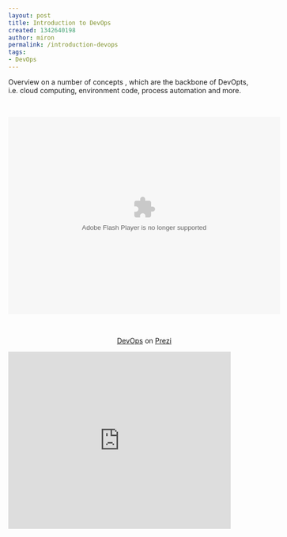 ```yaml
---
layout: post
title: Introduction to DevOps
created: 1342640198
author: miron
permalink: /introduction-devops
tags:
- DevOps
---
```

<p>Overview on a number of concepts , which are the backbone of DevOpts, i.e. cloud computing, environment code, process automation and more.</p>
<p>&nbsp;</p>
<div class="prezi-player">
<p><style type="text/css" media="screen">.prezi-player { width: 550px; } .prezi-player-links { text-align: center; }</style><object id="prezi_tdiqajdjrn7t" name="prezi_tdiqajdjrn7t" classid="clsid:D27CDB6E-AE6D-11cf-96B8-444553540000" width="550" height="400">
<param name="movie" value="http://prezi.com/bin/preziloader.swf" />
<param name="allowfullscreen" value="true" />
<param name="allowFullScreenInteractive" value="true" />
<param name="allowscriptaccess" value="always" />
<param name="bgcolor" value="#ffffff" />
<param name="flashvars" value="prezi_id=tdiqajdjrn7t&amp;lock_to_path=0&amp;color=ffffff&amp;autoplay=no&amp;autohide_ctrls=0" /><embed id="preziEmbed_tdiqajdjrn7t" name="preziEmbed_tdiqajdjrn7t" src="http://prezi.com/bin/preziloader.swf" type="application/x-shockwave-flash" allowfullscreen="true" allowfullscreeninteractive="true" allowscriptaccess="always" width="550" height="400" bgcolor="#ffffff" flashvars="prezi_id=tdiqajdjrn7t&amp;lock_to_path=0&amp;color=ffffff&amp;autoplay=no&amp;autohide_ctrls=0"></embed></object></p>
<p>&nbsp;</p>
<div class="prezi-player-links">
<p><a title="DevOps" href="http://prezi.com/tdiqajdjrn7t/devops/">DevOps</a> on <a href="http://prezi.com">Prezi</a></p>
</div>
<iframe src="http://blip.tv/play/grVLg4DsXgA.html?p=1" width="450" height="359" frameborder="0" allowfullscreen></iframe><embed type="application/x-shockwave-flash" src="http://a.blip.tv/api.swf#grVLg4DsXgA" style="display:none"></embed></div>
<p>&nbsp;</p>
<p>&nbsp;</p>
